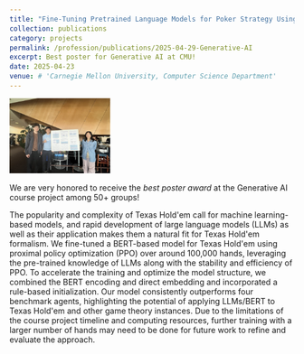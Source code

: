 ```yaml
---
title: "Fine-Tuning Pretrained Language Models for Poker Strategy Using Reinforcement Learning"
collection: publications
category: projects
permalink: /profession/publications/2025-04-29-Generative-AI
excerpt: Best poster for Generative AI at CMU!
date: 2025-04-23
venue: # 'Carnegie Mellon University, Computer Science Department'
---
```


<img src="/images/GenAI.jpg" alt="Generative AI" style="height: 100pt;">

We are very honored to receive the *best poster award* at the Generative AI course project among 50+ groups!

The popularity and complexity of Texas Hold'em call for machine learning-based models, and rapid development of large language models (LLMs) as well as their application makes them a natural fit for Texas Hold'em formalism. We fine-tuned a BERT-based model for Texas Hold'em using proximal policy optimization (PPO) over around 100,000 hands, leveraging the pre-trained knowledge of LLMs along with the stability and efficiency of PPO. To accelerate the training and optimize the model structure, we combined the BERT encoding and direct embedding and incorporated a rule-based initialization. Our model consistently outperforms four benchmark agents, highlighting the potential of applying LLMs/BERT to Texas Hold'em and other game theory instances. Due to the limitations of the course project timeline and computing resources, further training with a larger number of hands may need to be done for future work to refine and evaluate the approach.